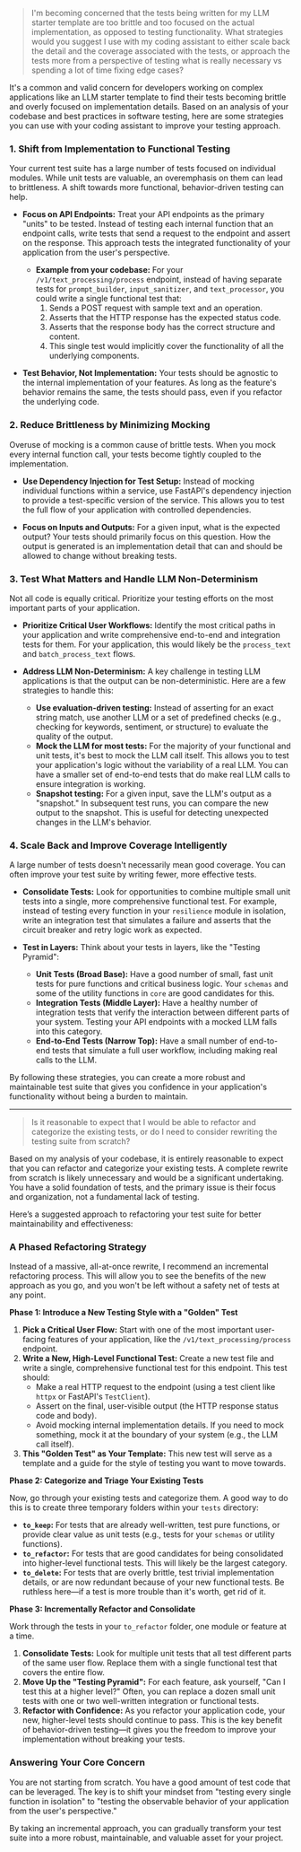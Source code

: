 > I'm becoming concerned that the tests being written for my LLM starter template are too brittle and too focused on the actual implementation, as opposed to testing functionality. What strategies would you suggest I use with my coding assistant to either scale back the detail and the coverage associated with the tests, or approach the tests more from a perspective of testing what is really necessary vs spending a lot of time fixing edge cases?

It's a common and valid concern for developers working on complex applications like an LLM starter template to find their tests becoming brittle and overly focused on implementation details. Based on an analysis of your codebase and best practices in software testing, here are some strategies you can use with your coding assistant to improve your testing approach.

### 1. Shift from Implementation to Functional Testing

Your current test suite has a large number of tests focused on individual modules. While unit tests are valuable, an overemphasis on them can lead to brittleness. A shift towards more functional, behavior-driven testing can help.

* **Focus on API Endpoints:** Treat your API endpoints as the primary "units" to be tested. Instead of testing each internal function that an endpoint calls, write tests that send a request to the endpoint and assert on the response. This approach tests the integrated functionality of your application from the user's perspective.

    * **Example from your codebase:** For your `/v1/text_processing/process` endpoint, instead of having separate tests for `prompt_builder`, `input_sanitizer`, and `text_processor`, you could write a single functional test that:
        1.  Sends a POST request with sample text and an operation.
        2.  Asserts that the HTTP response has the expected status code.
        3.  Asserts that the response body has the correct structure and content.
        4.  This single test would implicitly cover the functionality of all the underlying components.

* **Test Behavior, Not Implementation:** Your tests should be agnostic to the internal implementation of your features. As long as the feature's behavior remains the same, the tests should pass, even if you refactor the underlying code.

### 2. Reduce Brittleness by Minimizing Mocking

Overuse of mocking is a common cause of brittle tests. When you mock every internal function call, your tests become tightly coupled to the implementation.

* **Use Dependency Injection for Test Setup:** Instead of mocking individual functions within a service, use FastAPI's dependency injection to provide a test-specific version of the service. This allows you to test the full flow of your application with controlled dependencies.

* **Focus on Inputs and Outputs:** For a given input, what is the expected output? Your tests should primarily focus on this question. How the output is generated is an implementation detail that can and should be allowed to change without breaking tests.

### 3. Test What Matters and Handle LLM Non-Determinism

Not all code is equally critical. Prioritize your testing efforts on the most important parts of your application.

* **Prioritize Critical User Workflows:** Identify the most critical paths in your application and write comprehensive end-to-end and integration tests for them. For your application, this would likely be the `process_text` and `batch_process_text` flows.

* **Address LLM Non-Determinism:** A key challenge in testing LLM applications is that the output can be non-deterministic. Here are a few strategies to handle this:
    * **Use evaluation-driven testing:** Instead of asserting for an exact string match, use another LLM or a set of predefined checks (e.g., checking for keywords, sentiment, or structure) to evaluate the quality of the output.
    * **Mock the LLM for most tests:** For the majority of your functional and unit tests, it's best to mock the LLM call itself. This allows you to test your application's logic without the variability of a real LLM. You can have a smaller set of end-to-end tests that do make real LLM calls to ensure integration is working.
    * **Snapshot testing:** For a given input, save the LLM's output as a "snapshot." In subsequent test runs, you can compare the new output to the snapshot. This is useful for detecting unexpected changes in the LLM's behavior.

### 4. Scale Back and Improve Coverage Intelligently

A large number of tests doesn't necessarily mean good coverage. You can often improve your test suite by writing fewer, more effective tests.

* **Consolidate Tests:** Look for opportunities to combine multiple small unit tests into a single, more comprehensive functional test. For example, instead of testing every function in your `resilience` module in isolation, write an integration test that simulates a failure and asserts that the circuit breaker and retry logic work as expected.

* **Test in Layers:** Think about your tests in layers, like the "Testing Pyramid":
    * **Unit Tests (Broad Base):** Have a good number of small, fast unit tests for pure functions and critical business logic. Your `schemas` and some of the utility functions in `core` are good candidates for this.
    * **Integration Tests (Middle Layer):** Have a healthy number of integration tests that verify the interaction between different parts of your system. Testing your API endpoints with a mocked LLM falls into this category.
    * **End-to-End Tests (Narrow Top):** Have a small number of end-to-end tests that simulate a full user workflow, including making real calls to the LLM.

By following these strategies, you can create a more robust and maintainable test suite that gives you confidence in your application's functionality without being a burden to maintain.

---

> Is it reasonable to expect that I would be able to refactor and categorize the existing tests, or do I need to consider rewriting the testing suite from scratch?

Based on my analysis of your codebase, it is entirely reasonable to expect that you can refactor and categorize your existing tests. A complete rewrite from scratch is likely unnecessary and would be a significant undertaking. You have a solid foundation of tests, and the primary issue is their focus and organization, not a fundamental lack of testing.

Here’s a suggested approach to refactoring your test suite for better maintainability and effectiveness:

### A Phased Refactoring Strategy

Instead of a massive, all-at-once rewrite, I recommend an incremental refactoring process. This will allow you to see the benefits of the new approach as you go, and you won't be left without a safety net of tests at any point.

**Phase 1: Introduce a New Testing Style with a "Golden" Test**

1.  **Pick a Critical User Flow:** Start with one of the most important user-facing features of your application, like the `/v1/text_processing/process` endpoint.
2.  **Write a New, High-Level Functional Test:** Create a new test file and write a single, comprehensive functional test for this endpoint. This test should:
    * Make a real HTTP request to the endpoint (using a test client like `httpx` or FastAPI's `TestClient`).
    * Assert on the final, user-visible output (the HTTP response status code and body).
    * Avoid mocking internal implementation details. If you need to mock something, mock it at the boundary of your system (e.g., the LLM call itself).
3.  **This "Golden Test" as Your Template:** This new test will serve as a template and a guide for the style of testing you want to move towards.

**Phase 2: Categorize and Triage Your Existing Tests**

Now, go through your existing tests and categorize them. A good way to do this is to create three temporary folders within your `tests` directory:

* **`to_keep`:** For tests that are already well-written, test pure functions, or provide clear value as unit tests (e.g., tests for your `schemas` or utility functions).
* **`to_refactor`:** For tests that are good candidates for being consolidated into higher-level functional tests. This will likely be the largest category.
* **`to_delete`:** For tests that are overly brittle, test trivial implementation details, or are now redundant because of your new functional tests. Be ruthless here—if a test is more trouble than it's worth, get rid of it.

**Phase 3: Incrementally Refactor and Consolidate**

Work through the tests in your `to_refactor` folder, one module or feature at a time.

1.  **Consolidate Tests:** Look for multiple unit tests that all test different parts of the same user flow. Replace them with a single functional test that covers the entire flow.
2.  **Move Up the "Testing Pyramid":** For each feature, ask yourself, "Can I test this at a higher level?" Often, you can replace a dozen small unit tests with one or two well-written integration or functional tests.
3.  **Refactor with Confidence:** As you refactor your application code, your new, higher-level tests should continue to pass. This is the key benefit of behavior-driven testing—it gives you the freedom to improve your implementation without breaking your tests.

### Answering Your Core Concern

You are not starting from scratch. You have a good amount of test code that can be leveraged. The key is to shift your mindset from "testing every single function in isolation" to "testing the observable behavior of your application from the user's perspective."

By taking an incremental approach, you can gradually transform your test suite into a more robust, maintainable, and valuable asset for your project.
